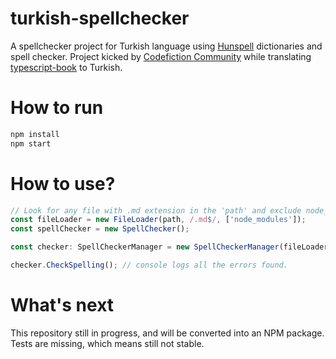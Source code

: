 # turkish-spellchecker
A spellchecker project for Turkish language using [Hunspell](http://hunspell.github.io/) dictionaries and spell checker. Project kicked by [Codefiction Community](http://github.com/codefiction) while translating [typescript-book](http://github.com/codefiction/typescript-book) to Turkish.

# How to run
```sh
npm install
npm start
```

# How to use?
```ts
// Look for any file with .md extension in the 'path' and exclude node_modules folder.
const fileLoader = new FileLoader(path, /.md$/, ['node_modules']); 
const spellChecker = new SpellChecker();

const checker: SpellCheckerManager = new SpellCheckerManager(fileLoader, spellChecker);

checker.CheckSpelling(); // console logs all the errors found.
```
# What's next
This repository still in progress, and will be converted into an NPM package. Tests are missing, which means still not stable.
